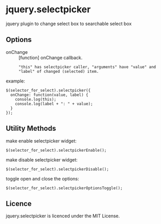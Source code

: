 jquery.selectpicker
========================================

jquery plugin to change select box to searchable select box


Options
------------------------------------------------------------
<dl>
  <dt>onChange</dt>
  <dd>
    [function] onChange callback.

    "this" has selectpicker caller, "arguments" have "value" and "label" of changed (selected) item.
  </dd>
</dl>


example:

    $(selector_for_select).selectpicker({
      onChange: function(value, label) {
        console.log(this);
        console.log(label + ": " + value);
      }
    });


Utility Methods
------------------------------------------------------------

make enable selectpicker widget:

    $(selector_for_select).selectpickerEnable();

make disable selectpicker widget:

    $(selector_for_select).selectpickerDisable();

toggle open and close the options:

    $(selector_for_select).selectpickerOptionsToggle();


Licence
------------------------------------------------------------
jquery.selectpicker is licenced under the MIT License.
